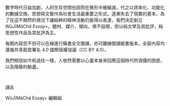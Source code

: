 數字時代日益加劇，人的生存空間也因而在無形中被縮減，代之以效率化、功能化的數據交換。思想與文藝作為社會生活最重要之形式，逐漸失去了現實的基本。為了在這不期然的境況下讓純粹的精神活動仍能得以表達，我們決定創立 *WūJīMāChā Essay+*。題材、媒介、傾向，俱不設限，但以純文學及其批評，純思想性作品及其批評為主。

每期內容您不但可以在線進行橫書全文閱讀，亦可離線閱讀縱書版本。全部內容均遵循共享創意署名 4.0 國際版權協議（CC BY 4.0）。

我們相信如今和過往一樣，人依然需要以心靈本身來回應這個時代所涵攝的困惑，以及隱蔽的動盪。

<br />

謹此

WūJīMāChā Essay+ 編輯組
